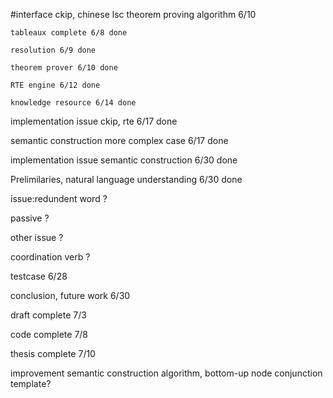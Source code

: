 #interface ckip, chinese lsc
theorem proving algorithm 6/10

    tableaux complete 6/8 done

    resolution 6/9 done

    theorem prover 6/10 done

    RTE engine 6/12 done

    knowledge resource 6/14 done

implementation issue ckip, rte 6/17 done

semantic construction more complex case 6/17 done

implementation issue semantic construction 6/30  done

Prelimilaries, natural language understanding 6/30 done

issue:redundent word ?

passive ?

other issue ?

coordination verb ?

testcase 6/28 

conclusion, future work 6/30

draft complete 7/3

code complete 7/8

thesis complete 7/10

improvement semantic construction algorithm,
 bottom-up node conjunction template?

